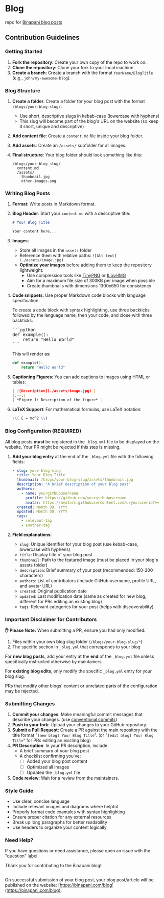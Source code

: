 # Blog

repo for [Binapani blog posts](https://binapani.com/blog)

## Contribution Guidelines

### Getting Started

1. **Fork the repository**: Create your own copy of the repo to work on.
2. **Clone the repository**: Clone your fork to your local machine.
3. **Create a branch**: Create a branch with the format `YourName/BlogTitle` (e.g., `john/my-awesome-blog`).

### Blog Structure

1. **Create a folder**: Create a folder for your blog post with the format `/blogs/your-blog-slug/`.
   - Use short, descriptive slugs in kebab-case (lowercase with hyphens)
   - This slug will become part of the blog's URL on the website (so keep it short, unique and descriptive)

2. **Add content file**: Create a `content.md` file inside your blog folder.

3. **Add assets**: Create an `/assets/` subfolder for all images.

4. **Final structure**: Your blog folder should look something like this:
   ```
   /blogs/your-blog-slug/
     content.md
     /assets/
       thumbnail.jpg
       other-images.png
   ```

### Writing Blog Posts

1. **Format**: Write posts in Markdown format.

2. **Blog Header**: Start your `content.md` with a descriptive title:
   ```markdown
   # Your Blog Title

   Your content here...
   ```

3. **Images**: 
   - Store all images in the `assets` folder 
   - Reference them with relative paths: `![Alt text](./assets/image.jpg)`
   - **Optimize your images** before adding them to keep the repository lightweight:
     - Use compression tools like [TinyPNG](https://tinypng.com/) or [ILoveIMG](https://www.iloveimg.com/compress-image)
     - Aim for a maximum file size of 300KB per image when possible
     - Create thumbnails with dimensions 1300x650 for consistency

4. **Code snippets**: Use proper Markdown code blocks with language specification:
   
   To create a code block with syntax highlighting,
   use three backticks followed by the language name, then your code, and close with three backticks:

   <pre>
   ```python
   def example():
       return "Hello World"
   ```
   </pre>

   This will render as:

   ```python
   def example():
       return "Hello World"
   ```

5. **Captioning Figures**: You can add captions to images using HTML or tables:
   ```markdown
   | ![Description](./assets/image.jpg) |
   |:--:|
   | *Figure 1: Description of the figure* |
   ```

6. **LaTeX Support**: For mathematical formulas, use LaTeX notation:
   ```markdown
   \\( E = mc^2 \\)
   ```

### Blog Configuration (REQUIRED)

All blog posts **must** be registered in the `_blog.yml` file to be displayed on the website.
Your PR might be rejected if this step is missing.

1. **Add your blog entry** at the end of the `_blog.yml` file with the following fields:
   ```yaml
   - slug: your-blog-slug
     title: Your Blog Title
     thumbnail: /blogs/your-blog-slug/assets/thumbnail.jpg
     description: "A brief description of your blog post"
     authors:
       - name: yourgithubusername
         profile: https://github.com/yourgithubusername
         avatar: https://avatars.githubusercontent.com/u/youruserid?v=4
     created: Month DD, YYYY
     updated: Month DD, YYYY
     tags:
       - relevant-tag
       - another-tag
   ```

2. **Field explanations**:
   - `slug`: Unique identifier for your blog post (use kebab-case, lowercase with hyphens)
   - `title`: Display title of your blog post
   - `thumbnail`: Path to the featured image (must be placed in your blog's assets folder)
   - `description`: Brief summary of your post (recommended: 150-200 characters)
   - `authors`: List of contributors (include GitHub username, profile URL, and avatar URL)
   - `created`: Original publication date
   - `updated`: Last modification date (same as created for new blog, different for PRs editing an existing blog)
   - `tags`: Relevant categories for your post (helps with discoverability)

### Important Disclaimer for Contributors

**✋ Please Note:** When submitting a PR, ensure you had only modified:

1. Files within your own blog slug folder (`/blogs/your-blog-slug/*`)
2. The specific section in `_blog.yml` that corresponds to your blog

For **new blog posts**, add your entry at the **end** of the `_blog.yml` file unless specifically instructed otherwise by maintainers.

For **existing blog edits**, only modify the specific `_blog.yml` entry for your blog slug.

PRs that modify other blogs' content or unrelated parts of the configuration may be rejected.

### Submitting Changes

1. **Commit your changes**: Make meaningful commit messages that describe your changes. (use [conventional commits](https://www.conventionalcommits.org/en/v1.0.0/))
2. **Push to your fork**: Upload your changes to your GitHub repository.
3. **Submit a Pull Request**: Create a PR against the main repository with the title format "`[new blog] Your Blog Title`". (or "`[edit blog] Your Blog Title`" for PRs editing an existing blog)
4. **PR Description**: In your PR description, include:
   - A brief summary of your blog post
   - A checklist confirming you've:
     - [ ] Added your blog post content
     - [ ] Optimized all images
     - [ ] Updated the `_blog.yml` file
5. **Code review**: Wait for a review from the maintainers.

### Style Guide

- Use clear, concise language
- Include relevant images and diagrams where helpful
- Properly format code examples with syntax highlighting
- Ensure proper citation for any external resources
- Break up long paragraphs for better readability
- Use headers to organize your content logically

### Need Help?

If you have questions or need assistance, please open an issue with the "question" label.

Thank you for contributing to the Binapani blog!

## 

On successful submission of your blog post, your blog post/article will be published on the website: [https://binapani.com/blog](https://binapani.com/blog).
